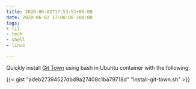 ```yaml
---
title: 2020-06-02T17:53:51+00:00
date: 2020-06-02 17:00:00 +00:00
tags:
- til
- tech
- shell
- linux

---
```

Quickly install [Git Town](https://github.com/git-town/git-town) using bash in Ubuntu container with the following:

{{< gist "adeb27394527dbd9a27408c1ba79718d" "install-git-town.sh" >}}
